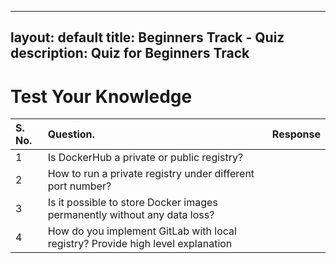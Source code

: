 
---
layout: default
title: Beginners Track - Quiz
description: Quiz for Beginners Track
---

# Test Your Knowledge


| S. No.   |    Question. |      Response
:--------| :--------------|:---------------|
| 1   | Is DockerHub a private or public registry?| |
| 2   | How to run a private registry under different port number? | |
| 3   | Is it possible to store Docker images permanently without any data loss?| |
| 4   | How do you implement GitLab with local registry? Provide high level explanation | |



